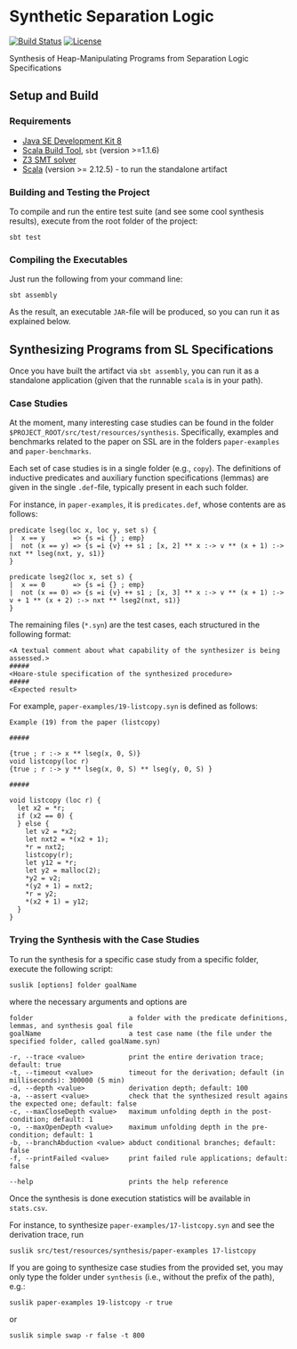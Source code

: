 # Synthetic Separation Logic

[![Build Status](https://travis-ci.org/TyGuS/suslik.svg?branch=master)](https://travis-ci.org/TyGuS/suslik)
[![License](https://img.shields.io/badge/License-BSD%202--Clause-orange.svg)](https://raw.githubusercontent.com/TyGuS/suslik/master/LICENSE)

Synthesis of Heap-Manipulating Programs from Separation Logic Specifications

## Setup and Build

### Requirements 

* [Java SE Development Kit 8](http://www.oracle.com/technetwork/java/javase/downloads/jdk8-downloads-2133151.html)
* [Scala Build Tool](https://www.scala-sbt.org/), `sbt` (version >=1.1.6)
* [Z3 SMT solver](https://github.com/Z3Prover/z3)
* [Scala](https://www.scala-lang.org/download/) (version >= 2.12.5) - to run the standalone artifact

### Building and Testing the Project

To compile and run the entire test suite (and see some cool synthesis results), execute from the root folder of the project:

```
sbt test
```

### Compiling the Executables

Just run the following from your command line: 

```
sbt assembly
```

As the result, an executable `JAR`-file will be produced, so you can run it as explained below.

## Synthesizing Programs from SL Specifications

Once you have built the artifact via `sbt assembly`, you can run 
it as a standalone application (given that the runnable `scala` is in your path).

### Case Studies

At the moment, many interesting case studies can be found in the folder
`$PROJECT_ROOT/src/test/resources/synthesis`. Specifically, examples
and benchmarks related to the paper on SSL  are in the folders
`paper-examples` and `paper-benchmarks`.

Each set of case studies is in a single folder (e.g., `copy`). The definitions
of inductive predicates and auxiliary function specifications (lemmas) are given
in the single `.def`-file, typically present in each such folder.

For instance, in `paper-examples`, it is `predicates.def`, whose contents are as follows:

```
predicate lseg(loc x, loc y, set s) {
|  x == y       => {s =i {} ; emp}
|  not (x == y) => {s =i {v} ++ s1 ; [x, 2] ** x :-> v ** (x + 1) :-> nxt ** lseg(nxt, y, s1)}
}

predicate lseg2(loc x, set s) {
|  x == 0       => {s =i {} ; emp}
|  not (x == 0) => {s =i {v} ++ s1 ; [x, 3] ** x :-> v ** (x + 1) :-> v + 1 ** (x + 2) :-> nxt ** lseg2(nxt, s1)}
}
```

The remaining files (`*.syn`) are the test cases, each
structured in the following format:

```
<A textual comment about what capability of the synthesizer is being assessed.>
#####
<Hoare-stule specification of the synthesized procedure>
#####
<Expected result>
```

For example, `paper-examples/19-listcopy.syn` is defined as follows:

```
Example (19) from the paper (listcopy)

#####

{true ; r :-> x ** lseg(x, 0, S)}
void listcopy(loc r)
{true ; r :-> y ** lseg(x, 0, S) ** lseg(y, 0, S) }

#####

void listcopy (loc r) {
  let x2 = *r;
  if (x2 == 0) {
  } else {
    let v2 = *x2;
    let nxt2 = *(x2 + 1);
    *r = nxt2;
    listcopy(r);
    let y12 = *r;
    let y2 = malloc(2);
    *y2 = v2;
    *(y2 + 1) = nxt2;
    *r = y2;
    *(x2 + 1) = y12;
  }
}
```

### Trying the Synthesis with the Case Studies

To run the synthesis for a specific case study from a specific folder,
execute the following script:

```
suslik [options] folder goalName
```
where the necessary arguments and options are

```
folder                        a folder with the predicate definitions, lemmas, and synthesis goal file
goalName                      a test case name (the file under the specified folder, called goalName.syn)

-r, --trace <value>           print the entire derivation trace; default: true
-t, --timeout <value>         timeout for the derivation; default (in milliseconds): 300000 (5 min)
-d, --depth <value>           derivation depth; default: 100
-a, --assert <value>          check that the synthesized result agains the expected one; default: false
-c, --maxCloseDepth <value>   maximum unfolding depth in the post-condition; default: 1
-o, --maxOpenDepth <value>    maximum unfolding depth in the pre-condition; default: 1
-b, --branchAbduction <value> abduct conditional branches; default: false
-f, --printFailed <value>     print failed rule applications; default: false

--help                        prints the help reference
```

Once the synthesis is done execution statistics will be available in `stats.csv`.

For instance, to synthesize `paper-examples/17-listcopy.syn` and see the derivation trace, run

```
suslik src/test/resources/synthesis/paper-examples 17-listcopy
```

If you are going to synthesize case studies from the provided set, you may only type the folder under 
`synthesis` (i.e., without the prefix of the path), e.g.:

```
suslik paper-examples 19-listcopy -r true
```

or 

```
suslik simple swap -r false -t 800
```
 
